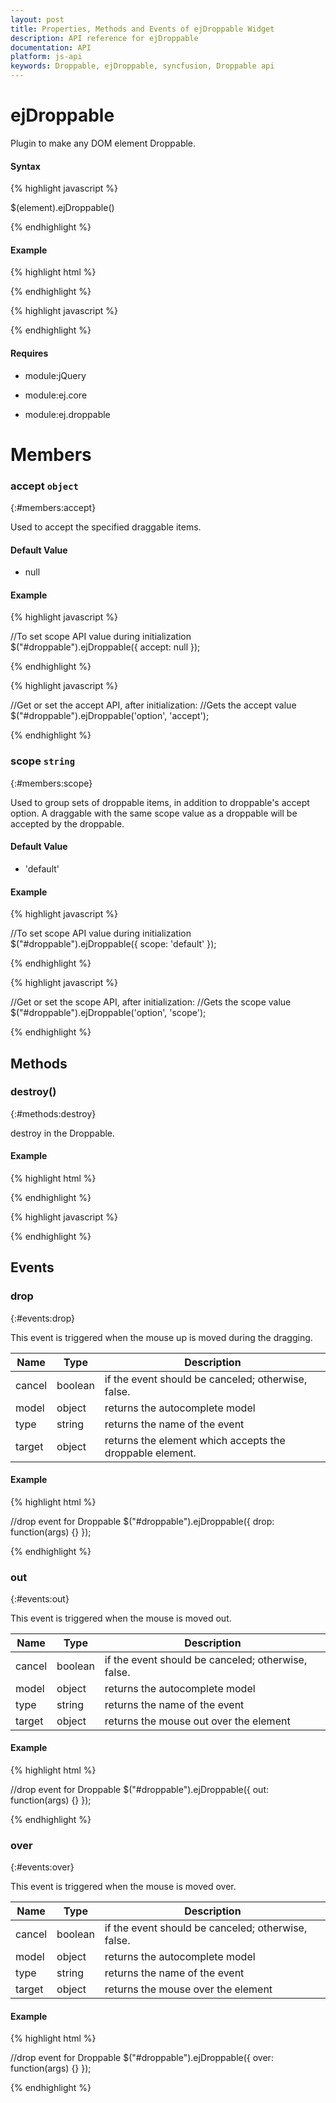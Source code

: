 ```yaml
---
layout: post
title: Properties, Methods and Events of ejDroppable Widget
description: API reference for ejDroppable
documentation: API
platform: js-api
keywords: Droppable, ejDroppable, syncfusion, Droppable api
---
```


# ejDroppable

Plugin to make any DOM element Droppable.  


#### Syntax

{% highlight javascript %}

$(element).ejDroppable()

{% endhighlight %}



#### Example



{% highlight html %}
 
<div  id="droppable" />
 
{% endhighlight %}

{% highlight javascript %}

<script>
// Create Draggable
$('#droppable').ejDroppable();   
</script>

{% endhighlight %}



#### Requires


* module:jQuery


* module:ej.core


* module:ej.droppable

# Members


### accept `object`
{:#members:accept}



Used to accept the specified draggable items.




#### Default Value



* null



#### Example



{% highlight javascript %}
 
//To set scope API value during initialization  
        $("#droppable").ejDroppable({ accept: null });                          
        
{% endhighlight %}


{% highlight javascript %}
 
//Get or set the accept API, after initialization:
        //Gets the accept value  
        $("#droppable").ejDroppable('option', 'accept');
                    
{% endhighlight %}




### scope `string`
{:#members:scope}


Used to group sets of droppable items, in addition to droppable's accept option. A draggable with the same scope value as a droppable will be accepted by the droppable.


#### Default Value



* 'default'




#### Example



{% highlight javascript %}
 
//To set scope API value during initialization  
        $("#droppable").ejDroppable({ scope: 'default' });                             
                
{% endhighlight %}


{% highlight javascript %}
 
//Get or set the scope API, after initialization:
        //Gets the scope value  
        $("#droppable").ejDroppable('option', 'scope');
                     
{% endhighlight %}





## Methods



### destroy()
{:#methods:destroy}

destroy in the Droppable.


#### Example


{% highlight html %}
 
<div  id="droppable"> </div > 
 
{% endhighlight %}


{% highlight javascript %}

<script>
// Create droppableObj
var droppableObj  = $("#droppable").data("ejDroppable");
droppableObj.destroy(); 
</script>

{% endhighlight %}



## Events



### drop
{:#events:drop}



This event is triggered when the mouse up is moved during the dragging.

<table class="params">
<thead>
<tr>
<th>Name</th>
<th>Type</th>
<th>Description</th>
</tr>
</thead>
<tbody>
<tr>
<td class="name">
cancel</td>
<td class="type"><span class="param-type">boolean</span></td>
<td class="description">if the event should be canceled; otherwise, false.</td>
</tr>
<tr>
<td class="name">
model</td>
<td class="type"><ts ref="ej.Droppable.Model"/><span class="param-type">object</span></td>
<td class="description">returns the autocomplete model</td>
</tr>
<tr>
<td class="name">
type</td>
<td class="type"><span class="param-type">string</span></td>
<td class="description">returns the name of the event</td>
</tr>
<tr>
<td class="name">
target</td>
<td class="type"><span class="param-type">object</span></td>
<td class="description">returns the element which accepts the droppable element.</td>
</tr>
</tbody>
</table>




#### Example



{% highlight html %}
 
//drop event for Droppable
$("#droppable").ejDroppable({ 
        drop: function(args) {}
});      

{% endhighlight %}





### out
{:#events:out}


This event is triggered when the mouse is moved out.

<table class="params">
<thead>
<tr>
<th>Name</th>
<th>Type</th>
<th>Description</th>
</tr>
</thead>
<tbody>
<tr>
<td class="name">
cancel</td>
<td class="type"><span class="param-type">boolean</span></td>
<td class="description">if the event should be canceled; otherwise, false.</td>
</tr>
<tr>
<td class="name">
model</td>
<td class="type"><ts ref="ej.Droppable.Model"/><span class="param-type">object</span></td>
<td class="description">returns the autocomplete model</td>
</tr>
<tr>
<td class="name">
type</td>
<td class="type"><span class="param-type">string</span></td>
<td class="description">returns the name of the event</td>
</tr>
<tr>
<td class="name">
target</td>
<td class="type"><span class="param-type">object</span></td>
<td class="description">returns the mouse out over the element</td>
</tr>
<tr>
</tbody>
</table>




#### Example



{% highlight html %}
 
//drop event for Droppable
$("#droppable").ejDroppable({ 
        out: function(args) {}
});      

{% endhighlight %}







### over
{:#events:over}


This event is triggered when the mouse is moved over.

<table class="params">
<thead>
<tr>
<th>Name</th>
<th>Type</th>
<th>Description</th>
</tr>
</thead>
<tbody>
<tr>
<td class="name">
cancel</td>
<td class="type"><span class="param-type">boolean</span></td>
<td class="description">if the event should be canceled; otherwise, false.</td>
</tr>
<tr>
<td class="name">
model</td>
<td class="type"><ts ref="ej.Droppable.Model"/><span class="param-type">object</span></td>
<td class="description">returns the autocomplete model</td>
</tr>
<tr>
<td class="name">
type</td>
<td class="type"><span class="param-type">string</span></td>
<td class="description">returns the name of the event</td>
</tr>
<tr>
<td class="name">
target</td>
<td class="type"><span class="param-type">object</span></td>
<td class="description">returns the mouse over the element</td>
</tr>
</tbody>
</table>




#### Example



{% highlight html %}
 
//drop event for Droppable
$("#droppable").ejDroppable({ 
        over: function(args) {}
});     

 {% endhighlight %}




